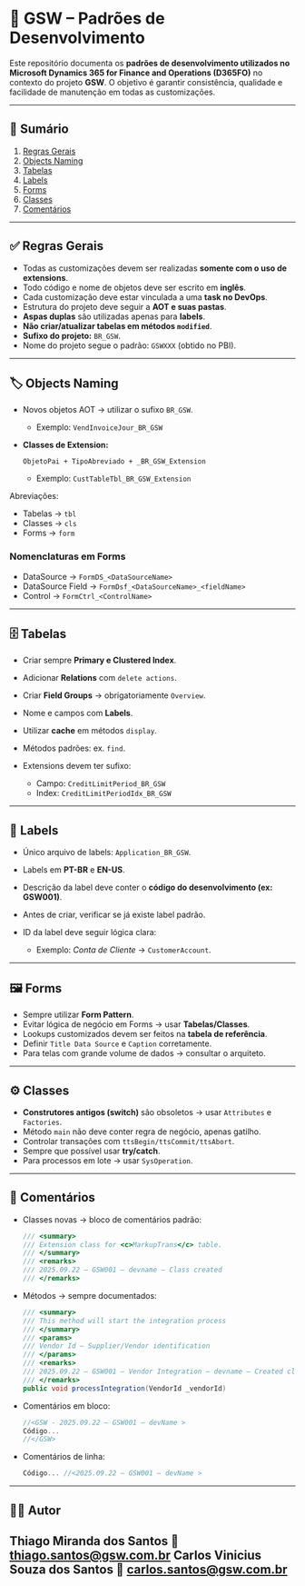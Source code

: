 # 📘 GSW – Padrões de Desenvolvimento

Este repositório documenta os **padrões de desenvolvimento utilizados no Microsoft Dynamics 365 for Finance and Operations (D365FO)** no contexto do projeto **GSW**.
O objetivo é garantir consistência, qualidade e facilidade de manutenção em todas as customizações.

---

## 📑 Sumário

1. [Regras Gerais](#-regras-gerais)
2. [Objects Naming](#-objects-naming)
3. [Tabelas](#-tabelas)
4. [Labels](#-labels)
5. [Forms](#-forms)
6. [Classes](#-classes)
7. [Comentários](#-comentários)

---

## ✅ Regras Gerais

* Todas as customizações devem ser realizadas **somente com o uso de extensions**.
* Todo código e nome de objetos deve ser escrito em **inglês**.
* Cada customização deve estar vinculada a uma **task no DevOps**.
* Estrutura do projeto deve seguir a **AOT e suas pastas**.
* **Aspas duplas** são utilizadas apenas para **labels**.
* **Não criar/atualizar tabelas em métodos `modified`**.
* **Sufixo do projeto:** `BR_GSW`.
* Nome do projeto segue o padrão: `GSWXXX` (obtido no PBI).

---

## 🏷️ Objects Naming

* Novos objetos AOT → utilizar o sufixo `BR_GSW`.

  * Exemplo: `VendInvoiceJour_BR_GSW`
* **Classes de Extension:**

  ```
  ObjetoPai + TipoAbreviado + _BR_GSW_Extension
  ```

  * Exemplo: `CustTableTbl_BR_GSW_Extension`

Abreviações:

* Tabelas → `tbl`
* Classes → `cls`
* Forms → `form`

### Nomenclaturas em Forms

* DataSource → `FormDS_<DataSourceName>`
* DataSource Field → `FormDsf_<DataSourceName>_<fieldName>`
* Control → `FormCtrl_<ControlName>`

---

## 🗄️ Tabelas

* Criar sempre **Primary e Clustered Index**.
* Adicionar **Relations** com `delete actions`.
* Criar **Field Groups** → obrigatoriamente `Overview`.
* Nome e campos com **Labels**.
* Utilizar **cache** em métodos `display`.
* Métodos padrões: ex. `find`.
* Extensions devem ter sufixo:

  * Campo: `CreditLimitPeriod_BR_GSW`
  * Index: `CreditLimitPeriodIdx_BR_GSW`

---

## 📝 Labels

* Único arquivo de labels: `Application_BR_GSW`.
* Labels em **PT-BR** e **EN-US**.
* Descrição da label deve conter o **código do desenvolvimento (ex: GSW001)**.
* Antes de criar, verificar se já existe label padrão.
* ID da label deve seguir lógica clara:

  * Exemplo: *Conta de Cliente* → `CustomerAccount`.

---

## 🖼️ Forms

* Sempre utilizar **Form Pattern**.
* Evitar lógica de negócio em Forms → usar **Tabelas/Classes**.
* Lookups customizados devem ser feitos na **tabela de referência**.
* Definir `Title Data Source` e `Caption` corretamente.
* Para telas com grande volume de dados → consultar o arquiteto.

---

## ⚙️ Classes

* **Construtores antigos (switch)** são obsoletos → usar `Attributes` e `Factories`.
* Método `main` não deve conter regra de negócio, apenas gatilho.
* Controlar transações com `ttsBegin/ttsCommit/ttsAbort`.
* Sempre que possível usar **try/catch**.
* Para processos em lote → usar `SysOperation`.

---

## 💬 Comentários

* Classes novas → bloco de comentários padrão:

  ```csharp
  /// <summary>
  /// Extension class for <c>MarkupTrans</c> table.
  /// </summary>
  /// <remarks>
  /// 2025.09.22 – GSW001 – devname – Class created
  /// </remarks>
  ```

* Métodos → sempre documentados:

  ```csharp
  /// <summary>
  /// This method will start the integration process
  /// </summary>
  /// <params>
  /// Vendor Id – Supplier/Vendor identification
  /// </params>
  /// <remarks>
  /// 2025.09.22 – GSW001 – Vendor Integration – devname – Created class
  /// </remarks>
  public void processIntegration(VendorId _vendorId)
  ```

* Comentários em bloco:

  ```csharp
  //<GSW - 2025.09.22 – GSW001 – devName >
  Código...
  //</GSW>
  ```

* Comentários de linha:

  ```csharp
  Código... //<2025.09.22 – GSW001 – devName >
  ```

---

## 👨‍💻 Autor

**Thiago Miranda dos Santos**
📧 [thiago.santos@gsw.com.br](mailto:thiago.santos@gsw.com.br)
**Carlos Vinicius Souza dos Santos**
📧 [carlos.santos@gsw.com.br](mailto:carlos.santos@gsw.com.br)
---

